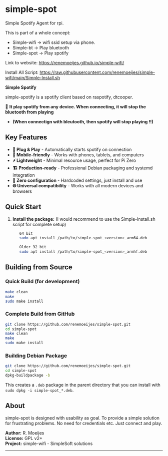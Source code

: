
# simple-spot

Simple Spotify Agent for rpi. 


This is part of a whole concept: 
- Simple-wifi  -> wifi ssid setup via phone.
- Simple-bt    -> Play bluetooth
- Simple-spot  -> Play spotify

Link to website:
https://renemoeijes.github.io/simple-wifi/

Install All Script:
https://raw.githubusercontent.com/renemoeijes/simple-wifi/main/Simple-Install.sh


**Simple Spotify**

simple-spotify is a spotify client based on raspotify, dtcooper. 


🚀 **It play spotify from any device. When connecting, it will stop the bluetooth from playing**
- **(When connectign with bleutooth, then spotify will stop playing !!)**

## Key Features

- **🔌 Plug & Play** - Automatically starts spotify on connection
- **📱 Mobile-friendly** - Works with phones, tablets, and computers  
- **⚡ Lightweight** - Minimal resource usage, perfect for Pi Zero
- **🏗️ Production-ready** - Professional Debian packaging and systemd integration
- **🔧 Zero configuration** - Hardcoded settings, just install and use
- **🌐 Universal compatibility** - Works with all modern devices and browsers


## Quick Start

1. **Install the package:** (I would recommend to use the Simple-Install.sh script for complete setup)
   ```bash
      64 bit 
      sudo apt install /path/to/simple-spot_<version>_arm64.deb

      Older 32 bit
      sudo apt install /path/to/simple-spot_<version>_armhf.deb
   ```

## Building from Source

### Quick Build (for development)
```bash
make clean
make
sudo make install
```

### Complete Build from GitHub
```bash
git clone https://github.com/renemoeijes/simple-spot.git
cd simple-spot
make clean
make
sudo make install
```

### Building Debian Package
```bash
git clone https://github.com/renemoeijes/simple-spot.git
cd simple-spot
dpkg-buildpackage -b
```
This creates a `.deb` package in the parent directory that you can install with `sudo dpkg -i simple-spot_*.deb`.

## About

simple-spot is designed with usability as goal. To provide a simple solution for frustrating problems.
No need for credentials etc. Just connect and play.

**Author:** R. Moeijes  
**License:** GPL v2+  
**Project:** simple-wifi - SimpleSoft solutions

---
